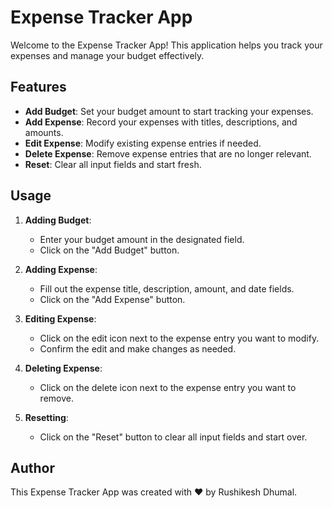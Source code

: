 # Expense Tracker App

Welcome to the Expense Tracker App! This application helps you track your expenses and manage your budget effectively.

## Features

- **Add Budget**: Set your budget amount to start tracking your expenses.
- **Add Expense**: Record your expenses with titles, descriptions, and amounts.
- **Edit Expense**: Modify existing expense entries if needed.
- **Delete Expense**: Remove expense entries that are no longer relevant.
- **Reset**: Clear all input fields and start fresh.

## Usage

1. **Adding Budget**:
   - Enter your budget amount in the designated field.
   - Click on the "Add Budget" button.

2. **Adding Expense**:
   - Fill out the expense title, description, amount, and date fields.
   - Click on the "Add Expense" button.

3. **Editing Expense**:
   - Click on the edit icon next to the expense entry you want to modify.
   - Confirm the edit and make changes as needed.

4. **Deleting Expense**:
   - Click on the delete icon next to the expense entry you want to remove.

5. **Resetting**:
   - Click on the "Reset" button to clear all input fields and start over.


## Author

This Expense Tracker App was created with ❤️ by Rushikesh Dhumal.



